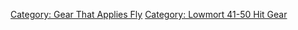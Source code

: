 [Category: Gear That Applies
Fly](Category:_Gear_That_Applies_Fly "wikilink") [Category: Lowmort
41-50 Hit Gear](Category:_Lowmort_41-50_Hit_Gear "wikilink")

